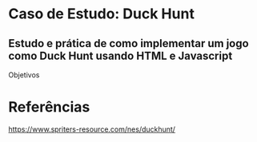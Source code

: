 # Caso de Estudo: Duck Hunt
## Estudo e prática de como implementar um jogo como Duck Hunt usando HTML e Javascript

Objetivos

# Referências

https://www.spriters-resource.com/nes/duckhunt/
